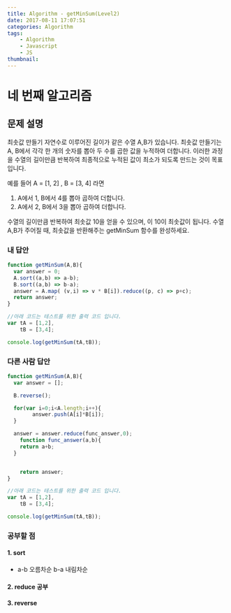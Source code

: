 ```yaml
---
title: Algorithm - getMinSum(Level2)
date: 2017-08-11 17:07:51
categories: Algorithm
tags:
    - Algorithm
    - Javascript
    - JS
thumbnail:
---
```


# 네 번째 알고리즘

## 문제 설명

최솟값 만들기
자연수로 이루어진 길이가 같은 수열 A,B가 있습니다. 최솟값 만들기는 A, B에서 각각 한 개의 숫자를 뽑아 두 수를 곱한 값을 누적하여 더합니다. 이러한 과정을 수열의 길이만큼 반복하여 최종적으로 누적된 값이 최소가 되도록 만드는 것이 목표입니다.

예를 들어 A = [1, 2] , B = [3, 4] 라면
1. A에서 1, B에서 4를 뽑아 곱하여 더합니다.
2. A에서 2, B에서 3을 뽑아 곱하여 더합니다.

수열의 길이만큼 반복하여 최솟값 10을 얻을 수 있으며, 이 10이 최솟값이 됩니다.
수열 A,B가 주어질 때, 최솟값을 반환해주는 getMinSum 함수를 완성하세요.

### 내 답안

``` js
function getMinSum(A,B){
  var answer = 0;
  A.sort((a,b) => a-b);
  B.sort((a,b) => b-a);
  answer = A.map( (v,i) => v * B[i]).reduce((p, c) => p+c);
  return answer;
}

//아래 코드는 테스트를 위한 출력 코드 입니다.
var tA = [1,2],
    tB = [3,4];

console.log(getMinSum(tA,tB));
```

### 다른 사람 답안

``` js
function getMinSum(A,B){
  var answer = [];

  B.reverse();

  for(var i=0;i<A.length;i++){
        answer.push(A[i]*B[i]);
  }

  answer = answer.reduce(func_answer,0);
    function func_answer(a,b){
    return a+b;
  }


    return answer;
}

//아래 코드는 테스트를 위한 출력 코드 입니다.
var tA = [1,2],
    tB = [3,4];

console.log(getMinSum(tA,tB));
```

### 공부할 점

#### 1. sort
  - a-b 오름차순 b-a 내림차순

#### 2. reduce 공부

#### 3. reverse
